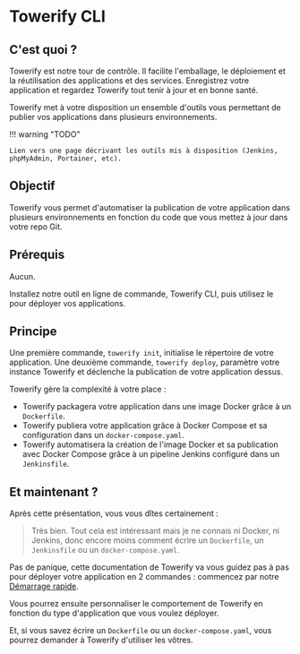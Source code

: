 # Towerify CLI

## C'est quoi ?

Towerify est notre tour de contrôle. 
Il facilite l'emballage, le déploiement et la réutilisation des applications et des services. 
Enregistrez votre application et regardez Towerify tout tenir à jour et en bonne santé.

Towerify met à votre disposition un ensemble d'outils vous permettant de publier vos applications
dans plusieurs environnements.

!!! warning "TODO"

    Lien vers une page décrivant les outils mis à disposition (Jenkins, phpMyAdmin, Portainer, etc).


## Objectif

Towerify vous permet d'automatiser la publication de votre application
dans plusieurs environnements en fonction du code que vous mettez à jour dans votre repo Git.


## Prérequis

Aucun.

Installez notre outil en ligne de commande, Towerify CLI, puis utilisez le pour déployer vos
applications.

## Principe

Une première commande, `towerify init`, initialise le répertoire de votre application. Une
deuxième commande, `towerify deploy`, paramètre votre instance Towerify et déclenche la
publication de votre application dessus.

Towerify gère la complexité à votre place :

* Towerify packagera votre application dans une image Docker grâce à un `Dockerfile`.
* Towerify publiera votre application grâce à Docker Compose et sa configuration dans un `docker-compose.yaml`.
* Towerify automatisera la création de l'image Docker et sa publication avec Docker Compose grâce à un pipeline Jenkins
  configuré dans un `Jenkinsfile`.

## Et maintenant ?

Après cette présentation, vous vous dîtes certainement : 

> Très bien. Tout cela est intéressant mais je ne connais ni Docker, ni Jenkins, donc encore moins comment 
> écrire un `Dockerfile`, un `Jenkinsfile` ou un `docker-compose.yaml`.

Pas de panique, cette documentation de Towerify va vous guidez pas à pas pour déployer votre application
en 2 commandes : commencez par notre [Démarrage rapide](demarrage-rapide/index.md).

Vous pourrez ensuite personnaliser le comportement de Towerify en fonction du type d'application que
vous voulez déployer.

Et, si vous savez écrire un `Dockerfile` ou un `docker-compose.yaml`, vous pourrez demander à
Towerify d'utiliser les vôtres.
